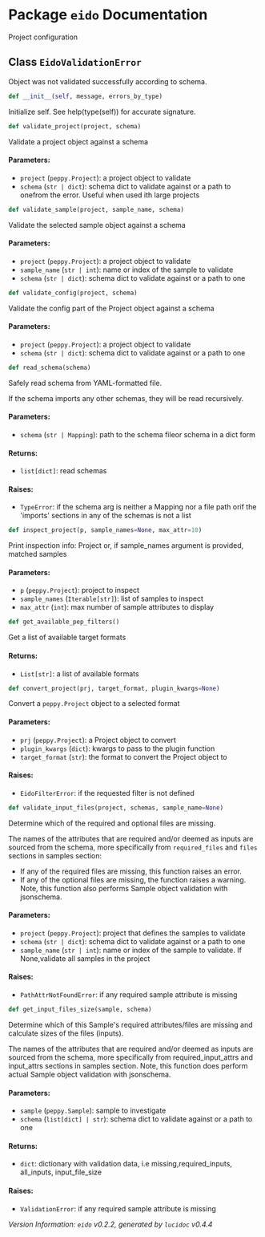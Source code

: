 <script>
document.addEventListener('DOMContentLoaded', (event) => {
  document.querySelectorAll('h3 code').forEach((block) => {
    hljs.highlightBlock(block);
  });
});
</script>

<style>
h3 .content { 
    padding-left: 22px;
    text-indent: -15px;
 }
h3 .hljs .content {
    padding-left: 20px;
    margin-left: 0px;
    text-indent: -15px;
    martin-bottom: 0px;
}
h4 .content, table .content, p .content, li .content { margin-left: 30px; }
h4 .content { 
    font-style: italic;
    font-size: 1em;
    margin-bottom: 0px;
}

</style>


# Package `eido` Documentation


Project configuration

## <a name="EidoValidationError"></a> Class `EidoValidationError`
Object was not validated successfully according to schema.


```python
def __init__(self, message, errors_by_type)
```

Initialize self.  See help(type(self)) for accurate signature.



```python
def validate_project(project, schema)
```

Validate a project object against a schema
#### Parameters:

- `project` (`peppy.Project`):  a project object to validate
- `schema` (`str | dict`):  schema dict to validate against or a path to onefrom the error. Useful when used ith large projects




```python
def validate_sample(project, sample_name, schema)
```

Validate the selected sample object against a schema
#### Parameters:

- `project` (`peppy.Project`):  a project object to validate
- `sample_name` (`str | int`):  name or index of the sample to validate
- `schema` (`str | dict`):  schema dict to validate against or a path to one




```python
def validate_config(project, schema)
```

Validate the config part of the Project object against a schema
#### Parameters:

- `project` (`peppy.Project`):  a project object to validate
- `schema` (`str | dict`):  schema dict to validate against or a path to one




```python
def read_schema(schema)
```

Safely read schema from YAML-formatted file.

If the schema imports any other schemas, they will be read recursively.
#### Parameters:

- `schema` (`str | Mapping`):  path to the schema fileor schema in a dict form


#### Returns:

- `list[dict]`:  read schemas


#### Raises:

- `TypeError`:  if the schema arg is neither a Mapping nor a file path orif the 'imports' sections in any of the schemas is not a list




```python
def inspect_project(p, sample_names=None, max_attr=10)
```

Print inspection info: Project or, if sample_names argument is provided, matched samples
#### Parameters:

- `p` (`peppy.Project`):  project to inspect
- `sample_names` (`Iterable[str]`):  list of samples to inspect
- `max_attr` (`int`):  max number of sample attributes to display




```python
def get_available_pep_filters()
```

Get a list of available target formats
#### Returns:

- `List[str]`:  a list of available formats




```python
def convert_project(prj, target_format, plugin_kwargs=None)
```

Convert a `peppy.Project` object to a selected format
#### Parameters:

- `prj` (`peppy.Project`):  a Project object to convert
- `plugin_kwargs` (`dict`):  kwargs to pass to the plugin function
- `target_format` (`str`):  the format to convert the Project object to


#### Raises:

- `EidoFilterError`:  if the requested filter is not defined




```python
def validate_input_files(project, schemas, sample_name=None)
```

Determine which of the required and optional files are missing.

The names of the attributes that are required and/or deemed as inputs
are sourced from the schema, more specifically from `required_files`
and `files` sections in samples section:
- If any of the required files are missing, this function raises an error.
- If any of the optional files are missing, the function raises a warning.
Note, this function also performs Sample object validation with jsonschema.
#### Parameters:

- `project` (`peppy.Project`):  project that defines the samples to validate
- `schema` (`str | dict`):  schema dict to validate against or a path to one
- `sample_name` (`str | int`):  name or index of the sample to validate. If None,validate all samples in the project


#### Raises:

- `PathAttrNotFoundError`:  if any required sample attribute is missing




```python
def get_input_files_size(sample, schema)
```

Determine which of this Sample's required attributes/files are missing and calculate sizes of the files (inputs).

The names of the attributes that are required and/or deemed as inputs
are sourced from the schema, more specifically from required_input_attrs
and input_attrs sections in samples section. Note, this function does
perform actual Sample object validation with jsonschema.
#### Parameters:

- `sample` (`peppy.Sample`):  sample to investigate
- `schema` (`list[dict] | str`):  schema dict to validate against or a path to one


#### Returns:

- `dict`:  dictionary with validation data, i.e missing,required_inputs, all_inputs, input_file_size


#### Raises:

- `ValidationError`:  if any required sample attribute is missing







*Version Information: `eido` v0.2.2, generated by `lucidoc` v0.4.4*